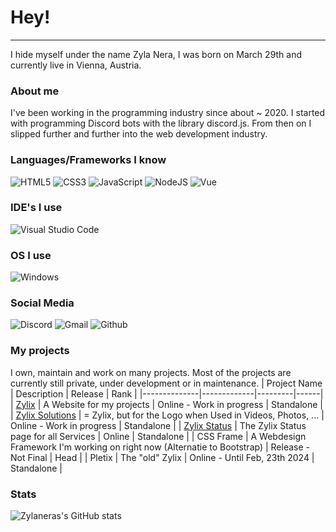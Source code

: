# Hey!
<hr>
I hide myself under the name Zyla Nera, I was born on March 29th and currently live in Vienna, Austria. 

### About me

I've been working in the programming industry since about ~ 2020. I started with programming Discord bots with the library discord.js. From then on I slipped further and further into the web development industry. 

### Languages/Frameworks I know

![HTML5](https://img.shields.io/badge/html5-%23E34F26.svg?style=for-the-badge&logo=html5&logoColor=white)
![CSS3](https://img.shields.io/badge/css3-%231572B6.svg?style=for-the-badge&logo=css3&logoColor=white)
![JavaScript](https://img.shields.io/badge/javascript-%23323330.svg?style=for-the-badge&logo=javascript&logoColor=%23F7DF1E)
![NodeJS](https://img.shields.io/badge/node.js%20-%2343853D.svg?&style=for-the-badge&logo=node.js&logoColor=white)
![Vue](https://img.shields.io/badge/vue.js%20-%23404d59.svg?&style=for-the-badge&logo=vue.js)


### IDE's I use

![Visual Studio Code](https://img.shields.io/badge/VisualStudioCode-%230db7ed.svg?style=for-the-badge&logo=visualstudiocode&logoColor=white)

### OS I use

![Windows](https://img.shields.io/badge/Windows-0078D6?style=for-the-badge&logo=windows&logoColor=white)

### Social Media

![Discord](https://img.shields.io/badge/Discord-%235865F2.svg?style=for-the-badge&logo=discord&logoColor=white)
![Gmail](https://img.shields.io/badge/Gmail-D14836?style=for-the-badge&logo=gmail&logoColor=white)
![Github](https://img.shields.io/badge/github-%23121011.svg?style=for-the-badge&logo=github&logoColor=white)

### My projects
I own, maintain and work on many projects. Most of the projects are currently still private, under development or in maintenance.
| Project Name | Description | Release | Rank |
|--------------|-------------|---------|------|
| [Zylix](https://zylix.eu/) | A Website for my projects | Online - Work in progress | Standalone |
| [Zylix Solutions](https://solutions.zylix.eu) | = Zylix, but for the Logo when Used in Videos, Photos, ... | Online - Work in progress | Standalone |
| [Zylix Status](https://status.zylix.eu) | The Zylix Status page for all Services | Online | Standalone |
| CSS Frame | A Webdesign Framework I'm working on right now (Alternatie to Bootstrap) | Release - Not Final | Head |
| Pletix | The "old" Zylix | Online - Until Feb, 23th 2024 | Standalone |


### Stats
![Zylaneras's GitHub stats](https://github-readme-stats.vercel.app/api?username=zylanera&show_icons=true&theme=dark&hide_border=true&bg_color=0D1117&title_color=FFFFFF&text_color=FFFFFF&icon_color=FFFFFF)
